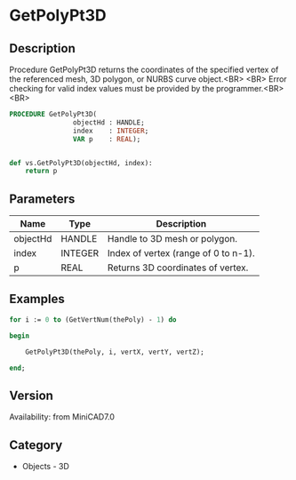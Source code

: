 # GetPolyPt3D

## Description
Procedure GetPolyPt3D returns the coordinates of the specified vertex of the referenced mesh, 3D polygon, or NURBS curve object.&lt;BR&gt;
&lt;BR&gt;
Error checking for valid index values must be provided by the programmer.&lt;BR&gt;
&lt;BR&gt;


```pascal
PROCEDURE GetPolyPt3D(
				objectHd : HANDLE;
				index    : INTEGER;
				VAR p    : REAL);
```

```python

def vs.GetPolyPt3D(objectHd, index):
    return p
```

## Parameters
|Name|Type|Description|
|---|---|---|
|objectHd|HANDLE|Handle to 3D mesh or polygon.|
|index|INTEGER|Index of vertex (range of 0 to n-1).|
|p|REAL|Returns 3D coordinates of vertex.|

## Examples
```pascal
for i := 0 to (GetVertNum(thePoly) - 1) do

begin		

	GetPolyPt3D(thePoly, i, vertX, vertY, vertZ);

end;	


```

## Version
Availability: from MiniCAD7.0
## Category
* Objects - 3D

